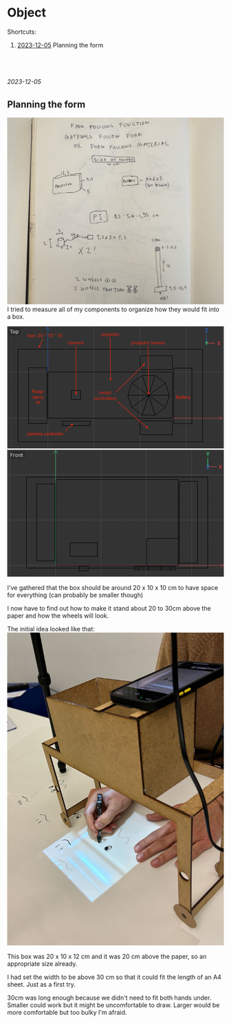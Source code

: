 # Object

Shortcuts:

1. [2023-12-05](#2023-12-05) Planning the form

<br/><br/>

###### 2023-12-05
## Planning the form

![sketch](sketches/IMG_1217.jpg)
I tried to measure all of my components to organize how they would fit into a box.

![schematic](sketches/Screenshot%202023-12-05%20at%2011.47.19.png)
![sideview](sketches/Screenshot%202023-12-05%20at%2011.47.29.png)

I've gathered that the box should be around 20 x 10 x 10 cm to have space for everything (can probably be smaller though)

I now have to find out how to make it stand about 20 to 30cm above the paper and how the wheels will look.

The initial idea looked like that: 
![prototype3](sketches/IMG_9949.jpg)

This box was 20 x 10 x 12 cm and it was 20 cm above the paper, so an appropriate size already.

I had set the width to be above 30 cm so that it could fit the length of an A4 sheet. Just as a first try.

30cm was long enough because we didn't need to fit both hands under. Smaller could work but it might be uncomfortable to draw. Larger would be more comfortable but too bulky I'm afraid.
